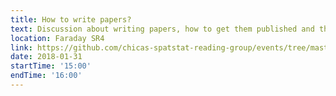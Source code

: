 ```yaml
---
title: How to write papers?
text: Discussion about writing papers, how to get them published and the reviewing process.
location: Faraday SR4
link: https://github.com/chicas-spatstat-reading-group/events/tree/master/08-Writing-Papers
date: 2018-01-31
startTime: '15:00'
endTime: '16:00'
---
```

